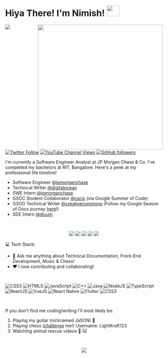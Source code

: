 <h1>Hiya There! I'm Nimish! <img src="https://media.giphy.com/media/tJU72w9lPzUPe/giphy.gif" width="40" height="35"></h1>

<img align='right' src="/me.jpg" width="400">

![](https://komarev.com/ghpvc/?username=nimishbongale&style=flat-square)
[![Twitter Follow](https://img.shields.io/twitter/follow/BongaleNimish?style=social)](https://twitter.com/BongaleNimish)
[![YouTube Channel Views](https://img.shields.io/youtube/channel/views/UCNOo9W4dFiez2mteDzUYIiA?style=social)](https://www.youtube.com/channel/UCNOo9W4dFiez2mteDzUYIiA)
[![GitHub followers](https://img.shields.io/github/followers/nimishbongale?style=social)](https://github.com/nimishbongale)

I'm currently a Software Engineer Analyst at JP Morgan Chase & Co. I've completed my bachelors at RIT, Bangalore. Here's a peek at my professional life timeline!

- Software Engineer [@jpmorganchase](https://www.jpmorganchase.com/)
- Technical Writer [@digitalocean](https://www.digitalocean.com/)
- SWE Intern [@jpmorganchase](https://www.jpmorganchase.com/)
- GSOC Student Collaborator [@rucio](https://www.creativecommons.org/) (via Google Summer of Code)
- GSOD Technical Writer [@creativecommons](https://www.creativecommons.org/) (Follow my Google Season of Docs journey [here](https://opensource.creativecommons.org/blog/entries/)!)
- SDE Intern [@divum](https://divum.in/)


[<br><p align='center'> <img src="https://img.shields.io/badge/website-nimishbongale.github.io-green?style=for-the-badge&logo=appveyor"/>][1]
[<img src="https://img.shields.io/badge/email-nimishnb98@gmail.com-orange?style=for-the-badge&logo=google"/>][2]
[<img src="https://img.shields.io/badge/linkedin-nimishbongale-blue?style=for-the-badge&logo=linkedin"/>][3]
[<img src="https://img.shields.io/badge/twitter-bongalenimish-lightblue?style=for-the-badge&logo=twitter"/>][4]
[<img src="https://img.shields.io/badge/quora-nimishbongale-red?style=for-the-badge&logo=quora"/></p>][5]

:computer: Tech Stack: 

 - 💬 Ask me anything about Technical Documentation, Front-End Development, Music & Chess!
 - ❤️ I love contributing and collaborating!

<br/>

![CSS3](https://img.shields.io/badge/css3-%231572B6.svg?style=for-the-badge&logo=css3&logoColor=white)
![HTML5](https://img.shields.io/badge/html5-%23E34F26.svg?style=for-the-badge&logo=html5&logoColor=white)
![JavaScript](https://img.shields.io/badge/javascript-%23323330.svg?style=for-the-badge&logo=javascript&logoColor=%23F7DF1E)
![C++](https://img.shields.io/badge/c++-%2300599C.svg?style=for-the-badge&logo=c%2B%2B&logoColor=white)
![Java](https://img.shields.io/badge/java-%23ED8B00.svg?style=for-the-badge&logo=java&logoColor=white)
![NodeJS](https://img.shields.io/badge/node.js-6DA55F?style=for-the-badge&logo=node.js&logoColor=white)
![TypeScript](https://img.shields.io/badge/typescript-%23323330.svg?style=for-the-badge&logo=typescript&logoColor=%23F7DF1E)
![ReactJS](https://img.shields.io/badge/react-%23E34F26.svg?style=for-the-badge&logo=react&logoColor=white)
![VueJS](https://img.shields.io/badge/vue-%23ED8B00.svg?style=for-the-badge&logo=vue&logoColor=white)
![React Native](https://img.shields.io/badge/react%20native-%23E34F26.svg?style=for-the-badge&logo=react&logoColor=white)
![Flutter](https://img.shields.io/badge/flutter-%231572B6.svg?style=for-the-badge&logo=flutter&logoColor=white)
![CSS3](https://img.shields.io/badge/neo4j-%231572B6.svg?style=for-the-badge&logo=neo4j&logoColor=white)

</br>

If you don't find me coding/writing I'll most likely be:
1. Playing my guitar (nicknamed JaSON) :guitar:
2. Playing chess ([challenge](https://lichess.org/?any#friend) me!) Username: LightKraft123
3. Watching animal rescue videos :dog: :cat:


<br/>

<p align="center"><img src="https://github-readme-streak-stats.herokuapp.com/?user=nimishbongale&theme=dark&ring=FFB19A&hide_border=true&currStreakNum=F6A085&fire=F6A085&currStreakLabel=F6A085"></p>

 [1]: https://nimishbongale.github.io/
 [2]: mailto:nimishnb98@gmail.com
 [3]: https://www.linkedin.com/in/nimish-bongale/
 [4]: https://twitter.com/BongaleNimish
 [5]: https://www.quora.com/profile/Nimish-Bongale
 
